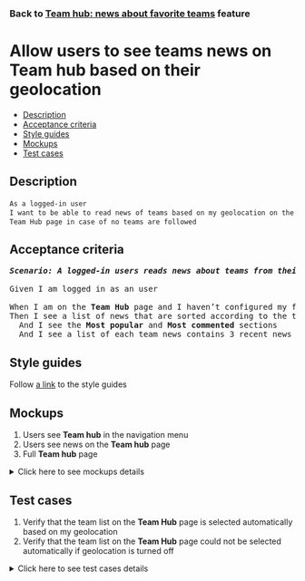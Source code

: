 ### Back to [Team hub: news about favorite teams](../../README.md) feature

# Allow users to see teams news on Team hub based on their geolocation

- [Description](#description)
- [Acceptance criteria](#acceptance-criteria)
- [Style guides](#style-guides)
- [Mockups](#mockups)
- [Test cases](#test-cases)

## Description

    As a logged-in user
    I want to be able to read news of teams based on my geolocation on the Team Hub page in case of no teams are followed

## Acceptance criteria

<pre>
<b><i>Scenario: A logged-in users reads news about teams from their geolocation on the Team hub page</i></b>

Given I am logged in as an user

When I am on the <b>Team Hub</b> page and I haven’t configured my favorite teams in the <b>Team Hub</b> configuration page
Then I see a list of news that are sorted according to the teams that are selected automatically based on my geolocation
  And I see the <b>Most popular</b> and <b>Most commented</b> sections
  And I see a list of each team news contains 3 recent news
</pre>

## Style guides

Follow [a link](https://www.figma.com/proto/0zkkf5WC77OSpvyD6YXpFE/Style-guides?page-id=0%3A1&node-id=19%3A5368&viewport=266%2C48%2C0.54&scaling=min-zoom&starting-point-node-id=19%3A5368) to the style guides

## Mockups

1. Users see <b>Team hub</b> in the navigation menu
2. Users see news on the <b>Team hub</b> page
3. Full <b>Team hub</b> page

<details>
  <summary>Click here to see mockups details</summary>

**1. Users see Team hub in the navigation menu:**

![Users see Team hub in the navigation menu](/mobile_application_features/team_hub/images/application_navigation_menu.png)

**2. Users see news on the Team hub page:**

![Users see news on the Team hub page](/mobile_application_features/team_hub/images/application_team_hub_page.png)

**3. Full Team hub page:**

![Full Team hub page](/mobile_application_features/team_hub/images/team_hub_full_page.png)

</details>

## Test cases

1. Verify that the team list on the <b>Team Hub</b> page is selected automatically based on my geolocation
2. Verify that the team list on the <b>Team Hub</b> page could not be selected automatically if geolocation is turned off

<details>
  <summary>Click here to see test cases details</summary>

### **#1. Verify that the team list on the Team Hub page is selected automatically based on my geolocation**

|Preconditions|Steps|Expected result
--------------|-----|----------
|- The user did not configure the Favorite teams list and visits the <b>Team Hub</b> page</br>- Geolocation is turned on</br>- The user is logged in</br>- The user is on the <b>Team Hub</b> page|1) Examine the teams list|1) The list of news is shown and sorted according to the teams that are selected automatically based on my geolocation|

### **#2. Verify that the team list on the Team Hub page could not be selected automatically if geolocation is turned off**

|Preconditions|Steps|Expected result
--------------|-----|----------
|- The user did not configure the favorite teams list and visits the <b>Team Hub</b> page</br>- Geolocation is turned off</br>- The user is logged in</br>- The user is on <b>Team Hub</b> page|1) Examine the teams list|1) The list of news is empty|

</details>
